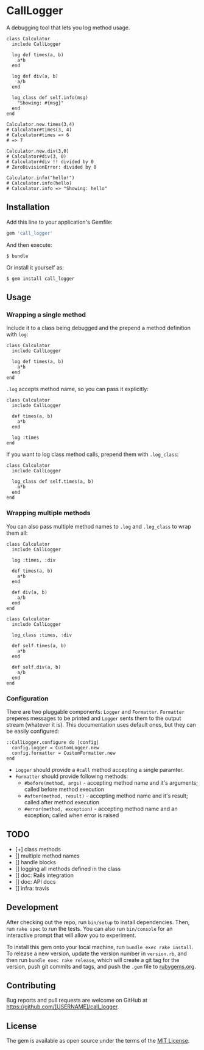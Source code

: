# CallLogger

A debugging tool that lets you log method usage.

```
class Calculator
  include CallLogger

  log def times(a, b)
    a*b
  end

  log def div(a, b)
    a/b
  end

  log_class def self.info(msg)
    "Showing: #{msg}"
  end
end

Calculator.new.times(3,4)
# Calculator#times(3, 4)
# Calculator#times => 6
# => 7

Calculator.new.div(3,0)
# Calculator#div(3, 0)
# Calculator#div !! divided by 0
# ZeroDivisionError: divided by 0

Calculator.info("hello!")
# Calculator.info(hello)
# Calculator.info => "Showing: hello"
```

## Installation

Add this line to your application's Gemfile:

```ruby
gem 'call_logger'
```

And then execute:

    $ bundle

Or install it yourself as:

    $ gem install call_logger

## Usage

### Wrapping a single method

Include it to a class being debugged and the prepend a method definition with `log`:

```
class Calculator
  include CallLogger

  log def times(a, b)
    a*b
  end
end
```

`.log` accepts method name, so you can pass it explicitly:

```
class Calculator
  include CallLogger

  def times(a, b)
    a*b
  end

  log :times
end
```

If you want to log class method calls, prepend them with `.log_class`:

```
class Calculator
  include CallLogger

  log_class def self.times(a, b)
    a*b
  end
end
```
### Wrapping multiple methods

You can also pass multiple method names to `.log` and `.log_class` to wrap them all:

```
class Calculator
  include CallLogger

  log :times, :div

  def times(a, b)
    a*b
  end

  def div(a, b)
    a/b
  end
end
```

```
class Calculator
  include CallLogger

  log_class :times, :div

  def self.times(a, b)
    a*b
  end

  def self.div(a, b)
    a/b
  end
end
```

### Configuration

There are two pluggable components: `Logger` and `Formatter`. `Formatter` preperes messages to be printed and `Logger` sents them to the
output stream (whatever it is). This documentation uses default ones, but they can be easily configured:

```
::CallLogger.configure do |config|
  config.logger = CustomLogger.new
  config.formatter = CustomFormatter.new
end
```

* `Logger` should provide a `#call` method accepting a single paramter.
* `Formatter` should provide following methods:
  * `#before(method, args)` - accepting method name and it's arguments; called before method execution
  * `#after(method, result)` - accepting method name and it's result; called after method execution
  * `#error(method, exception)` - accepting method name and an exception; called when error is raised

## TODO

* [+] class methods
* [] multiple method names
* [] handle blocks
* [] logging all methods defined in the class
* [] doc: Rails integration
* [] doc: API docs
* [] infra: travis

## Development

After checking out the repo, run `bin/setup` to install dependencies. Then, run `rake spec` to run the tests. You can also run `bin/console` for an interactive prompt that will allow you to experiment.

To install this gem onto your local machine, run `bundle exec rake install`. To release a new version, update the version number in `version.rb`, and then run `bundle exec rake release`, which will create a git tag for the version, push git commits and tags, and push the `.gem` file to [rubygems.org](https://rubygems.org).

## Contributing

Bug reports and pull requests are welcome on GitHub at https://github.com/[USERNAME]/call_logger.

## License

The gem is available as open source under the terms of the [MIT License](https://opensource.org/licenses/MIT).

